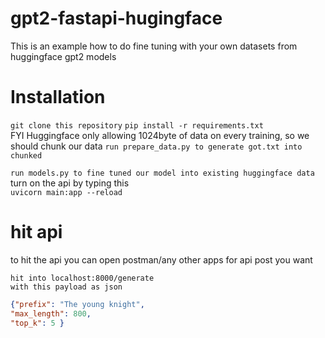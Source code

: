 # gpt2-fastapi-hugingface
This is an example how to do fine tuning with your own datasets from huggingface gpt2 models

# Installation
```git clone this repository```
```pip install -r requirements.txt``` <br />
FYI Huggingface only allowing 1024byte of data on every training, so we should chunk our data
```run prepare_data.py to generate got.txt into chunked``` <br />

```run models.py to fine tuned our model into existing huggingface data```<br />
turn on the api by typing this<br />
```uvicorn main:app --reload```<br />

# hit api
to hit the api you can open postman/any other apps for api post you want<br />

```hit into localhost:8000/generate```<br />
```with this payload as json```<br />
```JSON 
{"prefix": "The young knight",
"max_length": 800,
"top_k": 5 }
```
